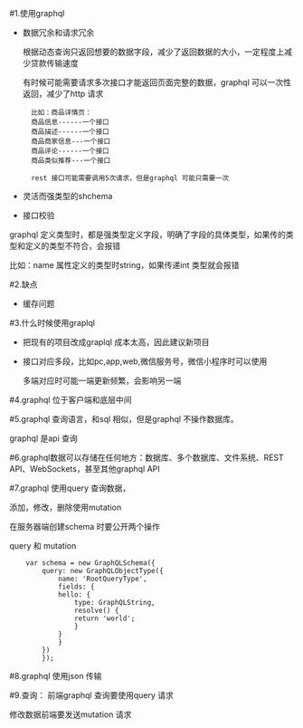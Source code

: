 #1.使用graphql 

+ 数据冗余和请求冗余
  
  根据动态查询只返回想要的数据字段，减少了返回数据的大小，一定程度上减少贷款传输速度

  有时候可能需要请求多次接口才能返回页面完整的数据，graphql 可以一次性返回，减少了http 请求
  
        比如：商品详情页：
        商品信息------一个接口
        商品描述------一个接口
        商品商家信息---一个接口
        商品评论------一个接口
        商品类似推荐---一个接口

        rest 接口可能需要调用5次请求，但是graphql 可能只需要一次


+ 灵活而强类型的shchema
  
+ 接口校验

graphql 定义类型时，都是强类型定义字段，明确了字段的具体类型，如果传的类型和定义的类型不符合，会报错

比如：name 属性定义的类型时string，如果传递int 类型就会报错

#2.缺点

+ 缓存问题
  
#3.什么时候使用graplql

+ 把现有的项目改成graplql 成本太高，因此建议新项目
+ 接口对应多段，比如pc,app,web,微信服务号，微信小程序时可以使用
  
  多端对应时可能一端更新频繁，会影响另一端

#4.graphql 位于客户端和底层中间

#5.graphql 查询语言，和sql 相似，但是graphql 不操作数据库。

graphql 是api 查询

#6.graphql数据可以存储在任何地方：数据库、多个数据库、文件系统、REST API、WebSockets，甚至其他graphql API

#7.graphql 使用query 查询数据，

添加，修改，删除使用mutation 

在服务器端创建schema 时要公开两个操作

query 和 mutation

        var schema = new GraphQLSchema({
            query: new GraphQLObjectType({
                name: 'RootQueryType',
                fields: {
                hello: {
                    type: GraphQLString,
                    resolve() {
                    return 'world';
                    }
                }
                }
            })
            });

#8.graphql 使用json 传输

#9.查询： 前端graphql 查询要使用query 请求

修改数据前端要发送mutation 请求